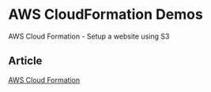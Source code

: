 # AWS CloudFormation Demos

AWS Cloud Formation - Setup a website using S3    

## Article

[AWS Cloud Formation](https://hexquote.com/aws-cloud-formation/)    
